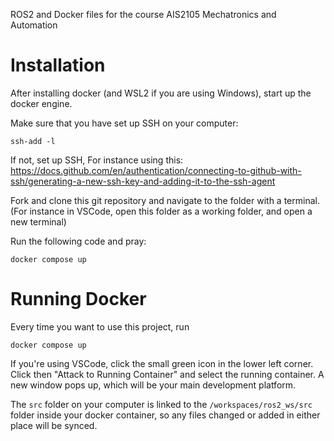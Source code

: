 ROS2 and Docker files for the course AIS2105 Mechatronics and Automation

# Installation
After installing docker (and WSL2 if you are using Windows), start up the docker engine.

Make sure that you have set up SSH on your computer:
```
ssh-add -l
```
If not, set up SSH, For instance using this:
https://docs.github.com/en/authentication/connecting-to-github-with-ssh/generating-a-new-ssh-key-and-adding-it-to-the-ssh-agent

Fork and clone this git repository and navigate to the folder with a terminal. (For instance in VSCode, open this folder as a working folder, and open a new terminal)

Run the following code and pray:
```
docker compose up
```

# Running Docker
Every time you want to use this project, run
```
docker compose up
```

If you're using VSCode, click the small green icon in the lower left corner. Click then "Attack to Running Container" and select the running container. A new window pops up, which will be your main development platform.

The `src` folder on your computer is linked to the `/workspaces/ros2_ws/src` folder inside your docker container, so any files changed or added in either place will be synced.